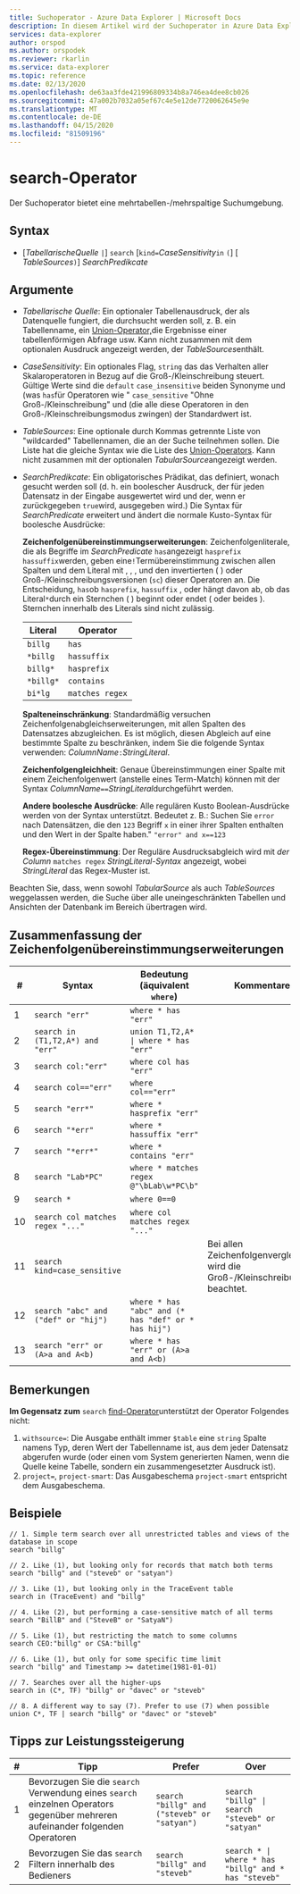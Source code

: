 ```yaml
---
title: Suchoperator - Azure Data Explorer | Microsoft Docs
description: In diesem Artikel wird der Suchoperator in Azure Data Explorer beschrieben.
services: data-explorer
author: orspod
ms.author: orspodek
ms.reviewer: rkarlin
ms.service: data-explorer
ms.topic: reference
ms.date: 02/13/2020
ms.openlocfilehash: de63aa3fde421996809334b8a746ea4dee8cb026
ms.sourcegitcommit: 47a002b7032a05ef67c4e5e12de7720062645e9e
ms.translationtype: MT
ms.contentlocale: de-DE
ms.lasthandoff: 04/15/2020
ms.locfileid: "81509196"
---
```

# <a name="search-operator"></a>search-Operator

Der Suchoperator bietet eine mehrtabellen-/mehrspaltige Suchumgebung.

## <a name="syntax"></a>Syntax

* [*TabellarischeQuelle* `|`] `search` [`kind=`*CaseSensitivity*`in` `(`] [ *TableSources*`)`] *SearchPredikcate*

## <a name="arguments"></a>Argumente

* *Tabellarische Quelle*: Ein optionaler Tabellenausdruck, der als Datenquelle fungiert, die durchsucht werden soll, z. B. ein Tabellenname, ein [Union-Operator,](unionoperator.md)die Ergebnisse einer tabellenförmigen Abfrage usw. Kann nicht zusammen mit dem optionalen Ausdruck angezeigt werden, der *TableSources*enthält.

* *CaseSensitivity*: Ein optionales Flag, `string` das das Verhalten aller Skalaroperatoren in Bezug auf die Groß-/Kleinschreibung steuert. Gültige Werte sind die `default` `case_insensitive` beiden Synonyme und (was `has`für Operatoren wie " `case_sensitive` "Ohne Groß-/Kleinschreibung" und (die alle diese Operatoren in den Groß-/Kleinschreibungsmodus zwingen) der Standardwert ist.

* *TableSources*: Eine optionale durch Kommas getrennte Liste von "wildcarded" Tabellennamen, die an der Suche teilnehmen sollen.
  Die Liste hat die gleiche Syntax wie die Liste des [Union-Operators](unionoperator.md).
  Kann nicht zusammen mit der optionalen *TabularSource*angezeigt werden.

* *SearchPredikcate*: Ein obligatorisches Prädikat, das definiert, wonach gesucht werden soll (d. h. ein boolescher Ausdruck, der für jeden Datensatz in der Eingabe ausgewertet wird und der, wenn er zurückgegeben `true`wird, ausgegeben wird.) Die Syntax für *SearchPredicate* erweitert und ändert die normale Kusto-Syntax für boolesche Ausdrücke:

  **Zeichenfolgenübereinstimmungserweiterungen**: Zeichenfolgenliterale, die als Begriffe im *SearchPredicate* `has`angezeigt `hasprefix` `hassuffix`werden, geben eine`!`Termübereinstimmung zwischen allen Spalten und dem Literal mit , , , und den invertierten ( ) oder Groß-/Kleinschreibungsversionen (`sc`) dieser Operatoren an. Die Entscheidung, `has`ob `hasprefix`, `hassuffix` , oder hängt davon ab, ob das Literal`*`durch ein Sternchen ( ) beginnt oder endet ( oder beides ). Sternchen innerhalb des Literals sind nicht zulässig.

    |Literal   |Operator   |
    |----------|-----------|
    |`billg`   |`has`      |
    |`*billg`  |`hassuffix`|
    |`billg*`  |`hasprefix`|
    |`*billg*` |`contains` |
    |`bi*lg`   |`matches regex`|

  **Spalteneinschränkung**: Standardmäßig versuchen Zeichenfolgenabgleichserweiterungen, mit allen Spalten des Datensatzes abzugleichen. Es ist möglich, diesen Abgleich auf eine bestimmte Spalte zu beschränken, indem Sie die folgende Syntax verwenden: *ColumnName*`:`*StringLiteral*.

  **Zeichenfolgengleichheit**: Genaue Übereinstimmungen einer Spalte mit einem Zeichenfolgenwert (anstelle eines Term-Match) können mit der Syntax *ColumnName*`==`*StringLiteral*durchgeführt werden.

  **Andere boolesche Ausdrücke**: Alle regulären Kusto Boolean-Ausdrücke werden von der Syntax unterstützt.
    Bedeutet z. B.: Suchen Sie `error` nach Datensätzen, die den `123` Begriff `x` in einer ihrer Spalten enthalten und den Wert in der Spalte haben." `"error" and x==123`

  **Regex-Übereinstimmung**: Der Reguläre Ausdrucksabgleich wird mit *der Column* `matches regex` *StringLiteral-Syntax* angezeigt, wobei *StringLiteral* das Regex-Muster ist.

Beachten Sie, dass, wenn sowohl *TabularSource* als auch *TableSources* weggelassen werden, die Suche über alle uneingeschränkten Tabellen und Ansichten der Datenbank im Bereich übertragen wird.

## <a name="summary-of-string-matching-extensions"></a>Zusammenfassung der Zeichenfolgenübereinstimmungserweiterungen

  |# |Syntax                                 |Bedeutung (äquivalent `where`)           |Kommentare|
  |--|---------------------------------------|---------------------------------------|--------|
  | 1|`search "err"`                         |`where * has "err"`                    ||
  | 2|`search in (T1,T2,A*) and "err"`       |<code>union T1,T2,A* &#124; where * has "err"<code>   ||
  | 3|`search col:"err"`                     |`where col has "err"`                  ||
  | 4|`search col=="err"`                    |`where col=="err"`                     ||
  | 5|`search "err*"`                        |`where * hasprefix "err"`              ||
  | 6|`search "*err"`                        |`where * hassuffix "err"`              ||
  | 7|`search "*err*"`                       |`where * contains "err"`               ||
  | 8|`search "Lab*PC"`                      |`where * matches regex @"\bLab\w*PC\b"`||
  | 9|`search *`                             |`where 0==0`                           ||
  |10|`search col matches regex "..."`       |`where col matches regex "..."`        ||
  |11|`search kind=case_sensitive`           |                                       |Bei allen Zeichenfolgenvergleichen wird die Groß-/Kleinschreibung beachtet.|
  |12|`search "abc" and ("def" or "hij")`    |`where * has "abc" and (* has "def" or * has hij")`||
  |13|`search "err" or (A>a and A<b)`        |`where * has "err" or (A>a and A<b)`   ||

## <a name="remarks"></a>Bemerkungen

**Im Gegensatz zum** `search` [find-Operator](findoperator.md)unterstützt der Operator Folgendes nicht:

1. `withsource=`: Die Ausgabe enthält immer `$table` eine `string` Spalte namens Typ, deren Wert der Tabellenname ist, aus dem jeder Datensatz abgerufen wurde (oder einen vom System generierten Namen, wenn die Quelle keine Tabelle, sondern ein zusammengesetzter Ausdruck ist).
2. `project=`, `project-smart`: Das Ausgabeschema `project-smart` entspricht dem Ausgabeschema.

## <a name="examples"></a>Beispiele

```kusto
// 1. Simple term search over all unrestricted tables and views of the database in scope
search "billg"

// 2. Like (1), but looking only for records that match both terms
search "billg" and ("steveb" or "satyan")

// 3. Like (1), but looking only in the TraceEvent table
search in (TraceEvent) and "billg"

// 4. Like (2), but performing a case-sensitive match of all terms
search "BillB" and ("SteveB" or "SatyaN")

// 5. Like (1), but restricting the match to some columns
search CEO:"billg" or CSA:"billg"

// 6. Like (1), but only for some specific time limit
search "billg" and Timestamp >= datetime(1981-01-01)

// 7. Searches over all the higher-ups
search in (C*, TF) "billg" or "davec" or "steveb"

// 8. A different way to say (7). Prefer to use (7) when possible
union C*, TF | search "billg" or "davec" or "steveb"
```

## <a name="performance-tips"></a>Tipps zur Leistungssteigerung

  |# |Tipp                                                                                  |Prefer                                        |Over                                                                    |
  |--|-------------------------------------------------------------------------------------|----------------------------------------------|------------------------------------------------------------------------|
  | 1| Bevorzugen Sie die `search` Verwendung eines `search` einzelnen Operators gegenüber mehreren aufeinander folgenden Operatoren|`search "billg" and ("steveb" or "satyan")`   |<code>search "billg" &#124; search "steveb" or "satyan"<code>           ||
  | 2| Bevorzugen Sie das `search` Filtern innerhalb des Bedieners                                       |`search "billg" and "steveb"`                 |<code>search * &#124; where * has "billg" and * has "steveb"<code>      ||
